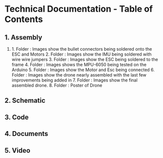 # Technical Documentation - Table of Contents


## 1. Assembly

<ol>

<li>
1. Folder : Images show the bullet connectors being soldered onto the ESC and Motors
2. Folder : Images show the IMU being soldered with wire wire jumpers
3. Folder : Images show the ESC being soldered to the frame        
4. Folder : Images shows the MPU-6050 being tested on the Arduino 
5. Folder : Images show the Motor and Esc being connected 
6. Folder : Images show the drone nearly assembled with the last few improvements being added in 
7. Folder : Images show the final assembled drone.
8. Folder : Poster of Drone


</li>

</ol>


## 2. Schematic

## 3. Code

## 4. Documents 

## 5. Video
<ol>






</ol>
